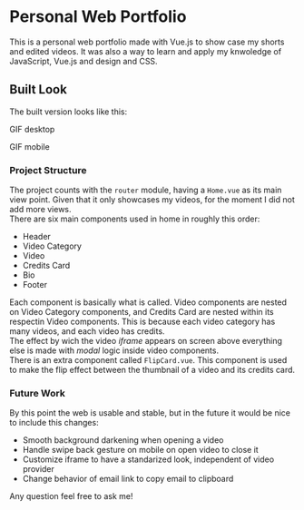 # Personal Web Portfolio

This is a personal web portfolio made with Vue.js to show case my shorts and edited videos. It was also a way to learn and apply my knwoledge of JavaScript, Vue.js and design and CSS.  

## Built Look

The built version looks like this:

GIF desktop

GIF mobile

### Project Structure

The project counts with the `router` module, having a `Home.vue` as its main view point. Given that it only showcases my videos, for the moment I did not add more views.  
There are six main components used in home in roughly this order:

- Header
- Video Category
- Video
- Credits Card
- Bio
- Footer

Each component is basically what is called. Video components are nested on Video Category components, and Credits Card are nested within its respectin Video components. This is because each video category has many videos, and each video has credits.  
The effect by wich the video _iframe_ appears on screen above everything else is made with _modal_ logic inside video components.  
There is an extra component called `FlipCard.vue`. This component is used to make the flip effect between the thumbnail of a video and its credits card.

### Future Work

By this point the web is usable and stable, but in the future it would be nice to include this changes:

- Smooth background darkening when opening a video
- Handle swipe back gesture on mobile on open video to close it
- Customize iframe to have a standarized look, independent of video provider
- Change behavior of email link to copy email to clipboard



Any question feel free to ask me!